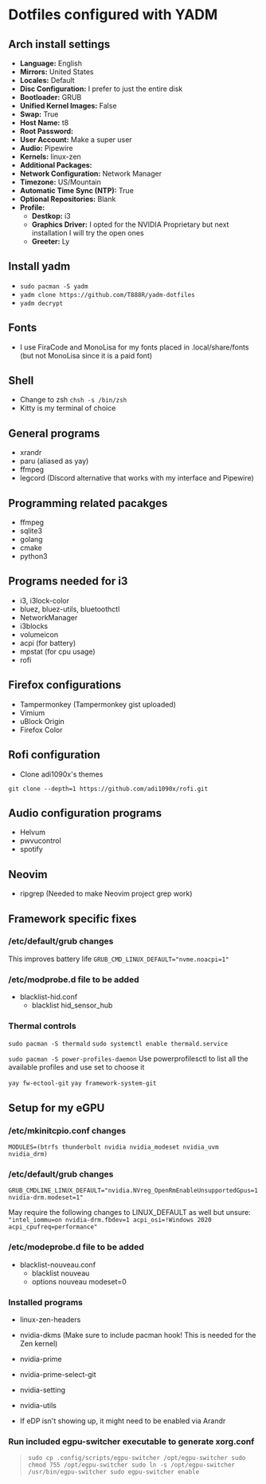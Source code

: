 # Dotfiles configured with YADM

## Arch install settings
- **Language:** English
- **Mirrors:** United States
- **Locales:** Default
- **Disc Configuration:** I prefer to just the entire disk
- **Bootloader:** GRUB
- **Unified Kernel Images:** False
- **Swap:** True
- **Host Name:** t8
- **Root Password:**
- **User Account:** Make a super user
- **Audio:** Pipewire
- **Kernels:** linux-zen
- **Additional Packages:** 
- **Network Configuration:** Network Manager
- **Timezone:** US/Mountain
- **Automatic Time Sync (NTP):** True
- **Optional Repositories:** Blank
- **Profile:**
    - **Destkop:** i3
    - **Graphics Driver:** I opted for the NVIDIA Proprietary but next installation I will try the open ones
    - **Greeter:** Ly

## Install yadm
- `sudo pacman -S yadm`
- `yadm clone https://github.com/T888R/yadm-dotfiles`
- `yadm decrypt`

## Fonts
- I use FiraCode and MonoLisa for my fonts placed in .local/share/fonts 
(but not MonoLisa since it is a paid font)

## Shell
- Change to zsh
`chsh -s /bin/zsh`
- Kitty is my terminal of choice

## General programs
- xrandr
- paru (aliased as yay)
- ffmpeg
- legcord (Discord alternative that works with my interface and Pipewire)

## Programming related pacakges
- ffmpeg
- sqlite3
- golang
- cmake
- python3

## Programs needed for i3
- i3, i3lock-color
- bluez, bluez-utils, bluetoothctl
- NetworkManager
- i3blocks
- volumeicon
- acpi (for battery)
- mpstat (for cpu usage)
- rofi

## Firefox configurations
- Tampermonkey (Tampermonkey gist uploaded)
- Vimium
- uBlock Origin
- Firefox Color

## Rofi configuration
- Clone adi1090x's themes 
```
git clone --depth=1 https://github.com/adi1090x/rofi.git
```

## Audio configuration programs
- Helvum
- pwvucontrol
- spotify

## Neovim
- ripgrep (Needed to make Neovim project grep work)

## Framework specific fixes

### /etc/default/grub changes
This improves battery life
`GRUB_CMD_LINUX_DEFAULT="nvme.noacpi=1"`

### /etc/modprobe.d file to be added
- blacklist-hid.conf
    - blacklist hid_sensor_hub

### Thermal controls
`sudo pacman -S thermald`
`sudo systemctl enable thermald.service`

`sudo pacman -S power-profiles-daemon`
Use powerprofilesctl to list all the available profiles and use set to choose it

`yay fw-ectool-git`
`yay framework-system-git`

## Setup for my eGPU

### /etc/mkinitcpio.conf changes
`MODULES=(btrfs thunderbolt nvidia nvidia_modeset nvidia_uvm nvidia_drm)`

### /etc/default/grub changes
`GRUB_CMDLINE_LINUX_DEFAULT="nvidia.NVreg_OpenRmEnableUnsupportedGpus=1 nvidia-drm.modeset=1"`

May require the following changes to LINUX_DEFAULT as well but unsure: 
`"intel_iommu=on nvidia-drm.fbdev=1 acpi_osi=!Windows 2020 acpi_cpufreq=performance"`

### /etc/modeprobe.d file to be added
- blacklist-nouveau.conf
    - blacklist nouveau
    - options nouveau modeset=0

### Installed programs
- linux-zen-headers
- nvidia-dkms (Make sure to include pacman hook! This is needed for the Zen kernel)
- nvidia-prime
- nvidia-prime-select-git
- nvidia-setting
- nvidia-utils

- If eDP isn't showing up, it might need to be enabled via Arandr

### Run included egpu-switcher executable to generate xorg.conf

> `sudo cp .config/scripts/egpu-switcher /opt/egpu-switcher
sudo chmod 755 /opt/egpu-switcher
sudo ln -s /opt/egpu-switcher /usr/bin/egpu-switcher
sudo egpu-switcher enable`
